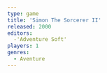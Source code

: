 ```yaml
---
type: game
title: 'Simon The Sorcerer II'
released: 2000
editors: 
  -'Adventure Soft'
players: 1
genres:
  - Aventure
---
```

